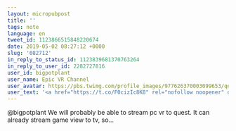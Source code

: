 ```yaml
---
layout: micropubpost
title: ''
tags: note
language: en
tweet_id: 1123866515848220674
date: 2019-05-02 08:27:12 +0000
slug: '082712'
in_reply_to_status_id: 1123839681370763264
in_reply_to_user_id: 2282727816
user_id: bigpotplant
user_name: Epic VR Channel
user_avatar: https://pbs.twimg.com/profile_images/977626370003099653/qe1guhEj.jpg
user_text: '<a href="https://t.co/F0cizIc8K8" rel="nofollow noopener" dir="ltr" data-expanded-url="https://devs.gamefacelabs.com/product/nvidia-tx2-devkit-android/" class="twitter-timeline-link" target="_blank" title="https://devs.gamefacelabs.com/product/nvidia-tx2-devkit-android/"><span class="tco-ellipsis"></span><span class="invisible">https://</span><span class="js-display-url">devs.gamefacelabs.com/product/nvidia</span><span class="invisible">-tx2-devkit-android/</span><span class="tco-ellipsis"><span class="invisible"> </span>…</span></a> So this one is standalone and PC compatible. <a href="/hashtag/VR?src=hash" data-query-source="hashtag_click" class="twitter-hashtag pretty-link js-nav" dir="ltr"><s>#</s><b>VR</b></a>'
---
```

@bigpotplant We will probably be able to stream pc vr to quest. It can already stream game view to tv, so...
